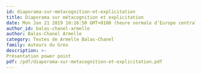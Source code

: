 ```yaml
---
id: diaporama-sur-metacognition-et-explicitation
title: Diaporama sur métacognition et explicitation 
date: Mon Jan 21 2019 10:16:50 GMT+0100 (heure normale d’Europe centrale)
author_id: balas-chanel-armelle
author: Balas-Chanel Armelle
category: Textes de Armelle Balas-Chanel
family: Auteurs du Grex
description: >-
Présentation power point 
pdf: /pdf/diaporama-sur-metacognition-et-explicitation.pdf
---
```

